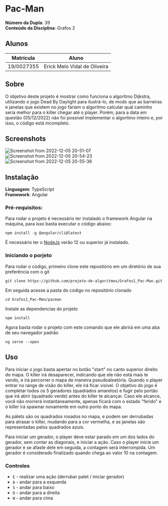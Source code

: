 # Pac-Man

**Número da Dupla**: 39<br>
**Conteúdo da Disciplina**: Grafos 2<br>

## Alunos
|Matrícula | Aluno |
| -- | -- |
| 19/0027355  |  Erick Melo Vidal de Oliveira|

## Sobre 
O objetivo deste projeto é mostrar como funciona o algorítmo Dijkstra, utilizando o jogo Dead By Daylight para ilustrá-lo, de modo que as barreiras e janelas que existem no jogo fariam o algorítmo calcular qual caminho seria melhor para o killer chegar até o player. Porém, para a data em questão (05/12/2022) não foi possível implementar o algorítmo inteiro e, por isso, o código está incompleto.

## Screenshots
![Screenshot from 2022-12-05 20-51-07](https://user-images.githubusercontent.com/48844857/205771662-23e0ad28-dd2e-4b30-b99b-2e7af211935b.png)
![Screenshot from 2022-12-05 20-54-23](https://user-images.githubusercontent.com/48844857/205771768-a1231454-ebc2-46a9-8d00-c9d08c067d87.png)
![Screenshot from 2022-12-05 20-55-36](https://user-images.githubusercontent.com/48844857/205771783-9789f205-12be-4a16-85aa-c9b5adf11a9d.png)


## Instalação 
**Linguagem**: TypeScript<br>
**Framework**: Angular<br>

### Pré-requisitos:
Para rodar o projeto é necessário ter instalado o framework Angular na máquina, para isso basta executar o código abaixo:

`npm install -g @angular/cli@latest`
 
É necessário ter o [NodeJs](https://nodejs.org/en/download/) verão 12 ou superior já instalado.

### Iniciando o porjeto
Para rodar o código, primeiro clone este repositório em um diretório de sua preferência com o git

`git clone https://github.com/projeto-de-algoritmos/Grafos1_Pac-Man.git`

Em seguida acesse a pasta do código no repositório clonado

`cd Grafos1_Pac-Man/pacman`

Instale as dependencias do projeto

`npm install`

Agora basta rodar o projeto com este comando que ele abrirá em uma aba de seu navegador padrão

`ng serve --open`

## Uso 
Para iniciar o jogo basta apertar no botão "start" no canto superior direito do mapa. O killer irá desaparecer, indicando que ele não está mais te vendo, e irá percorrer o mapa de maneira pseudoaleatória. Quando o player entrar no range de visão do killer, ele irá ficar visível. O objetivo do jogo é completar todos os 5 geradores (quadrados amarelos) e fugir pelo portão que irá abrir (quadrado verde) antes do killer te alcançar. Caso ele alcance, você não morrerá instantaneamente, apenas ficará com o estado "ferido" e o killer irá spawnar novamente em outro ponto do mapa. 

As pálets são os quadrados rosados no mapa, e podem ser derrubadas para atrasar o killer, mudando para a cor vermelha, e as janelas são representadas pelos quadrados azuis.

Para iniciar um gerador, o player deve estar parado em um dos lados do gerador, sem contar as diagonais, e iniciar a ação. Caso o player inicie um gerador e se afaste dele em seguida, a contagem será interrompida. Um gerador é considerado finalizado quando chega ao valor 10 na contagem.

### Controles
 - `E` - realizar uma ação (derrubar palet / iniciar gerador) 
 - `A` - andar para a esquerda 
 - `S` - andar para baixo 
 - `D` - andar para a direita 
 - `W` - andar para cima 




